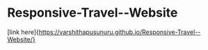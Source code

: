 # Responsive-Travel--Website
[link here]{https://varshithapusunuru.github.io/Responsive-Travel--Website/}
